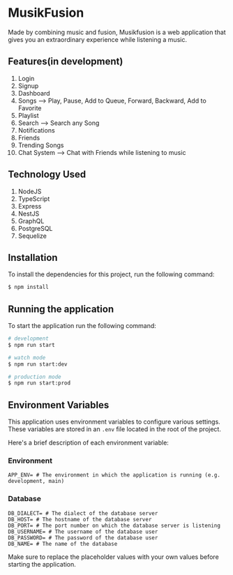 # MusikFusion

Made by combining music and fusion, Musikfusion is a web application that gives you an extraordinary experience while listening a music.

## Features(in development)

1. Login   
2. Signup   
3. Dashboard   
4. Songs --> Play, Pause, Add to Queue, Forward, Backward, Add to Favorite   
5. Playlist   
6. Search --> Search any Song   
7. Notifications   
8. Friends   
9. Trending Songs   
10. Chat System --> Chat with Friends while listening to music   

## Technology Used

1. NodeJS   
2. TypeScript   
3. Express   
4. NestJS   
5. GraphQL   
6. PostgreSQL   
7. Sequelize   

## Installation

To install the dependencies for this project, run the following command:

```bash
$ npm install
```

## Running the application

To start the application run the following command:

```bash
# development
$ npm run start

# watch mode
$ npm run start:dev

# production mode
$ npm run start:prod
```

## Environment Variables

This application uses environment variables to configure various settings. These variables are stored in an `.env` file located in the root of the project.

Here's a brief description of each environment variable:

### Environment
```
APP_ENV= # The environment in which the application is running (e.g. development, main)   
```

### Database
```
DB_DIALECT= # The dialect of the database server   
DB_HOST= # The hostname of the database server   
DB_PORT= # The port number on which the database server is listening   
DB_USERNAME= # The username of the database user   
DB_PASSWORD= # The password of the database user   
DB_NAME= # The name of the database   
```

Make sure to replace the placeholder values with your own values before starting the application.
